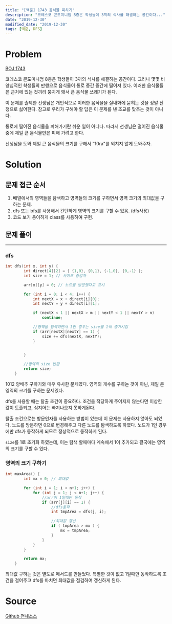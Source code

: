```yaml
---
title: "[백준] 1743 음식물 피하기"
description: "코레스코 콘도미니엄 8층은 학생들이 3끼의 식사를 해결하는 공간이다..."
date: "2019-12-30"
modified_date: "2019-12-30"
tags: [백준, DFS]
---
```


# Problem

[BOJ 1743](https://www.acmicpc.net/problem/1743)

코레스코 콘도미니엄 8층은 학생들이 3끼의 식사를 해결하는 공간이다. 그러나 몇몇 비양심적인 학생들의 만행으로 음식물이 통로 중간 중간에 떨어져 있다. 이러한 음식물들은 근처에 있는 것끼리 뭉치게 돼서 큰 음식물 쓰레기가 된다.

이 문제를 출제한 선생님은 개인적으로 이러한 음식물을 실내화에 묻히는 것을 정말 진정으로 싫어한다. 참고로 우리가 구해야 할 답은 이 문제를 낸 조교를 맞추는 것이 아니다.

통로에 떨어진 음식물을 피해가기란 쉬운 일이 아니다. 따라서 선생님은 떨어진 음식물 중에 제일 큰 음식물만은 피해 가려고 한다.

선생님을 도와 제일 큰 음식물의 크기를 구해서 “10ra"를 외치지 않게 도와주자.

# Solution

## 문제 접근 순서

1. 배열에서의 영역들을 탐색하고 영역들의 크기를 구하면서 영역 크기의 최대값을 구하는 문제.
2. dfs 또는 bfs를 사용해서 간단하게 영역의 크기를 구할 수 있음. (dfs사용)
3. 코드 보기 용이하게 class를 사용하여 구현.

## 문제 풀이

---

### dfs

```cpp
int dfs(int x, int y) {
		int direct[4][2] = { {1,0}, {0,1}, {-1,0}, {0,-1} };
		int size = 1; // 사이즈 증감자

		arr[x][y] = 0; // 노드를 방문했다고 표시

		for (int i = 0; i < 4; i++) {
			int nextX = x + direct[i][0];
			int nextY = y + direct[i][1];

			if (nextX < 1 || nextX > m || nextY < 1 || nextY > n)
				continue;

			//영역을 탐색하면서 1인 경우는 size를 1씩 증가시킴
			if (arr[nextX][nextY] == 1) {
				size += dfs(nextX, nextY);
			}


		}

		//영역의 size 반환
		return size;
	}
```

1012 양배추 구하기와 매우 유사한 문제였다. 영역의 개수를 구하는 것이 아닌, 제일 큰 영역의 크기를 구하는 문제였다.

dfs를 사용할 때는 탈출 조건이 중요하다. 조건을 적당하게 주어지지 않는다면 이상한 값이 도출되고, 심지어는 빠져나오지 못하게된다.

탈출 조건으로는 방문인자를 사용하는 방법이 있는데 이 문제는 사용하지 않아도 되었다. 노드를 방문하면 0으로 변경해주고 다른 노드를 탐색하도록 하였다. 노드가 1인 경우에만 dfs가 동작하게 되므로 정상적으로 동작하게 된다.

`size`를 1로 초기화 하였는데, 이는 탐색 할때마다 계속해서 1이 추가되고 결국에는 영역의 크기를 구할 수 있다.

### 영역의 크기 구하기

```cpp
int maxArea() {
		int mx = 0; // 최대값

		for (int i = 1; i < n+1; i++) {
			for (int j = 1; j < m+1; j++) {
				//arr이 1일때만 동작
				if (arr[j][i] == 1) {
					//dfs동작
					int tmpArea = dfs(j, i);

					//최대값 갱신
					if ( tmpArea > mx ) {
						mx = tmpArea;
					}
				}
			}
		}

		return mx;
	}
```

최대값 구하는 것은 별도로 메서드를 만들었다. 특별한 것이 없고 1일때만 동작하도록 조건을 걸어주고 dfs를 마치면 최대값을 점검하여 갱신하게 된다.

# Source

[Github 전체소스](https://github.com/MinByeongChan/myMBC/tree/master/Codetest/baekjoon/1743_AvoidFood.cpp)

